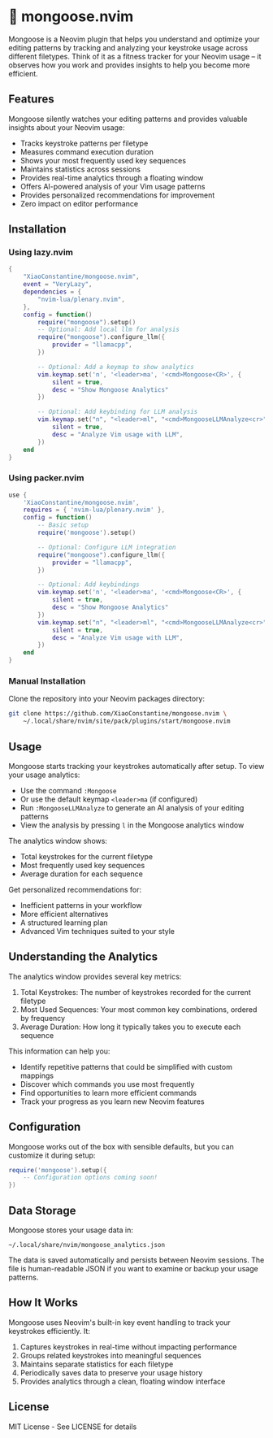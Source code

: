 # 🦦 mongoose.nvim

Mongoose is a Neovim plugin that helps you understand and optimize your editing patterns by tracking and analyzing your keystroke usage across different filetypes. Think of it as a fitness tracker for your Neovim usage – it observes how you work and provides insights to help you become more efficient.

## Features

Mongoose silently watches your editing patterns and provides valuable insights about your Neovim usage:

- Tracks keystroke patterns per filetype
- Measures command execution duration
- Shows your most frequently used key sequences
- Maintains statistics across sessions
- Provides real-time analytics through a floating window
- Offers AI-powered analysis of your Vim usage patterns
- Provides personalized recommendations for improvement
- Zero impact on editor performance

## Installation

### Using lazy.nvim

```lua
{
    "XiaoConstantine/mongoose.nvim",
    event = "VeryLazy",
    dependencies = {
        "nvim-lua/plenary.nvim",
    },
    config = function()
        require("mongoose").setup()
        -- Optional: Add local llm for analysis
        require("mongoose").configure_llm({
            provider = "llamacpp",
        })

        -- Optional: Add a keymap to show analytics
        vim.keymap.set('n', '<leader>ma', '<cmd>Mongoose<CR>', {
            silent = true,
            desc = "Show Mongoose Analytics"
        })

        -- Optional: Add keybinding for LLM analysis
        vim.keymap.set("n", "<leader>ml", "<cmd>MongooseLLMAnalyze<cr>", {
            silent = true,
            desc = "Analyze Vim usage with LLM",
        })
    end
}
```

### Using packer.nvim

```lua
use {
    'XiaoConstantine/mongoose.nvim',
    requires = { 'nvim-lua/plenary.nvim' },
    config = function()
        -- Basic setup
        require('mongoose').setup()

        -- Optional: Configure LLM integration
        require("mongoose").configure_llm({
            provider = "llamacpp",
        })

        -- Optional: Add keybindings
        vim.keymap.set('n', '<leader>ma', '<cmd>Mongoose<CR>', {
            silent = true,
            desc = "Show Mongoose Analytics"
        })
        vim.keymap.set("n", "<leader>ml", "<cmd>MongooseLLMAnalyze<cr>", {
            silent = true,
            desc = "Analyze Vim usage with LLM",
        })
    end
}
```

### Manual Installation

Clone the repository into your Neovim packages directory:

```bash
git clone https://github.com/XiaoConstantine/mongoose.nvim \
    ~/.local/share/nvim/site/pack/plugins/start/mongoose.nvim
```

## Usage

Mongoose starts tracking your keystrokes automatically after setup. To view your usage analytics:

- Use the command `:Mongoose`
- Or use the default keymap `<leader>ma` (if configured)
- Run `:MongooseLLMAnalyze` to generate an AI analysis of your editing patterns
- View the analysis by pressing `l` in the Mongoose analytics window

The analytics window shows:
- Total keystrokes for the current filetype
- Most frequently used key sequences
- Average duration for each sequence

Get personalized recommendations for:
- Inefficient patterns in your workflow
- More efficient alternatives
- A structured learning plan
- Advanced Vim techniques suited to your style


## Understanding the Analytics

The analytics window provides several key metrics:

1. Total Keystrokes: The number of keystrokes recorded for the current filetype
2. Most Used Sequences: Your most common key combinations, ordered by frequency
3. Average Duration: How long it typically takes you to execute each sequence

This information can help you:
- Identify repetitive patterns that could be simplified with custom mappings
- Discover which commands you use most frequently
- Find opportunities to learn more efficient commands
- Track your progress as you learn new Neovim features

## Configuration

Mongoose works out of the box with sensible defaults, but you can customize it during setup:

```lua
require('mongoose').setup({
    -- Configuration options coming soon!
})
```

## Data Storage

Mongoose stores your usage data in:
```
~/.local/share/nvim/mongoose_analytics.json
```

The data is saved automatically and persists between Neovim sessions. The file is human-readable JSON if you want to examine or backup your usage patterns.

## How It Works

Mongoose uses Neovim's built-in key event handling to track your keystrokes efficiently. It:

1. Captures keystrokes in real-time without impacting performance
2. Groups related keystrokes into meaningful sequences
3. Maintains separate statistics for each filetype
4. Periodically saves data to preserve your usage history
5. Provides analytics through a clean, floating window interface


## License

MIT License - See LICENSE for details
